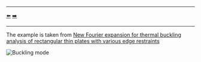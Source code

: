 ***
[⬅️](../README.md "Go up one directory level")
[➡️](../002/README.md "Next example")
***

The example is taken from [New Fourier expansion for thermal buckling analysis of rectangular thin plates with various edge restraints](https://doi.org/10.1007/s00419-023-02447-8)

![Buckling mode](buckling_mode_04.gif) 
